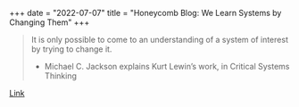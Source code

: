 +++
date = "2022-07-07"
title = "Honeycomb Blog: We Learn Systems by Changing Them"
+++

> It is only possible to come to an understanding of a system of interest by trying to change it.
> - Michael C. Jackson explains Kurt Lewin’s work, in Critical Systems Thinking

[Link](https://www.honeycomb.io/blog/learn-systems-by-changing/)
